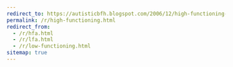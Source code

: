 ```yaml
---
redirect_to: https://autisticbfh.blogspot.com/2006/12/high-functioning-is-insult-too.html
permalink: /r/high-functioning.html
redirect_from:
  - /r/hfa.html
  - /r/lfa.html
  - /r/low-functioning.html
sitemap: true
---
```


